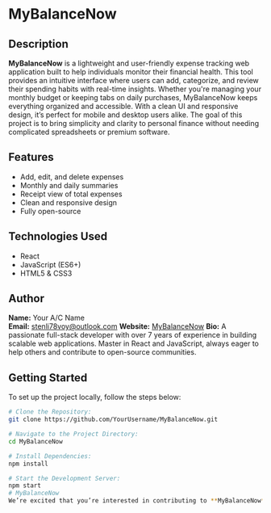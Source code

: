# MyBalanceNow

## Description

**MyBalanceNow** is a lightweight and user-friendly expense tracking web application built to help individuals monitor their financial health. This tool provides an intuitive interface where users can add, categorize, and review their spending habits with real-time insights. Whether you're managing your monthly budget or keeping tabs on daily purchases, MyBalanceNow keeps everything organized and accessible. With a clean UI and responsive design, it’s perfect for mobile and desktop users alike. The goal of this project is to bring simplicity and clarity to personal finance without needing complicated spreadsheets or premium software.

## Features

- Add, edit, and delete expenses
- Monthly and daily summaries
- Receipt view of total expenses
- Clean and responsive design
- Fully open-source

## Technologies Used

- React
- JavaScript (ES6+)
- HTML5 & CSS3

## Author

**Name:** Your A/C Name  
**Email:** stenli78voy@outlook.com
**Website:**  [MyBalanceNow](https://www.mybalancenow.it.com)
**Bio:** A passionate full-stack developer with over 7 years of experience in building scalable web applications. Master in React and JavaScript, always eager to help others and contribute to open-source communities.

## Getting Started

To set up the project locally, follow the steps below:

```bash
# Clone the Repository:
git clone https://github.com/YourUsername/MyBalanceNow.git

# Navigate to the Project Directory:
cd MyBalanceNow

# Install Dependencies:
npm install

# Start the Development Server:
npm start
# MyBalanceNow
We’re excited that you’re interested in contributing to **MyBalanceNow**! To ensure a smooth workflow, please read and follow the guidelines below.
